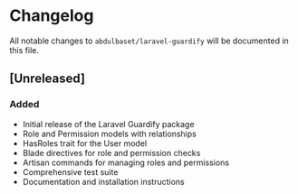 # Changelog

All notable changes to `abdulbaset/laravel-guardify` will be documented in this file.

## [Unreleased]

### Added
- Initial release of the Laravel Guardify package
- Role and Permission models with relationships
- HasRoles trait for the User model
- Blade directives for role and permission checks
- Artisan commands for managing roles and permissions
- Comprehensive test suite
- Documentation and installation instructions
